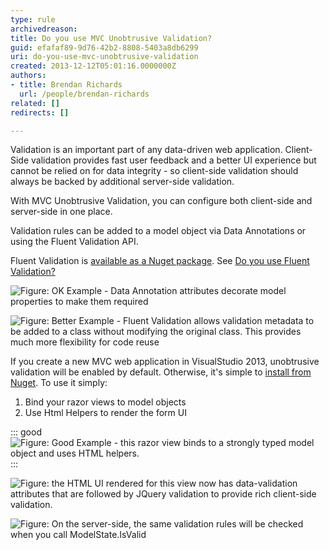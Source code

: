 ```yaml
---
type: rule
archivedreason: 
title: Do you use MVC Unobtrusive Validation?
guid: efafaf89-9d76-42b2-8808-5403a8db6299
uri: do-you-use-mvc-unobtrusive-validation
created: 2013-12-12T05:01:16.0000000Z
authors:
- title: Brendan Richards
  url: /people/brendan-richards
related: []
redirects: []

---
```


Validation is an important part of any data-driven web application. Client-Side validation provides fast user feedback and a better UI experience but cannot be relied on for data integrity - so client-side validation should always be backed by additional server-side validation.

With MVC Unobtrusive Validation, you can configure both client-side and server-side in one place.

<!--endintro-->

Validation rules can be added to a model object via Data Annotations or using the Fluent Validation API.

Fluent Validation is [available as a Nuget package](http://www.nuget.org/packages/FluentValidation/). See [Do you use Fluent Validation?](/use-fluent-validation)

![Figure: OK Example - Data Annotation attributes decorate model properties to make them required](DataAttributes.png)  

![Figure: Better Example - Fluent Validation allows validation metadata to be added to a class without modifying the original class.  This provides much more flexibility for code reuse](FluentValidation.png)  

If you create a new MVC web application in VisualStudio 2013, unobtrusive validation will be enabled by default. Otherwise, it's simple to [install from Nuget](http://www.nuget.org/packages/Microsoft.jQuery.Unobtrusive.Validation/). To use it simply:

1. Bind your razor views to model objects
2. Use Html Helpers to render the form UI



::: good  
![Figure: Good Example - this razor view binds to a strongly typed model object and uses HTML helpers.](view.png)  
:::

![Figure: the HTML UI rendered for this view now has data-validation attributes that are followed by JQuery validation to provide rich client-side validation.](Html.png)  

![Figure: On the server-side, the same validation rules will be checked when you call ModelState.IsValid](SaveAction.png)

